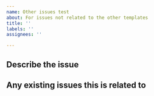 ```yaml
---
name: Other issues test
about: For issues not related to the other templates
title: ''
labels: ''
assignees: ''

---
```

## Describe the issue
<!-- A clear and concise description of the issue. -->

## Any existing issues this is related to
<!-- List any issues  this is related to -->